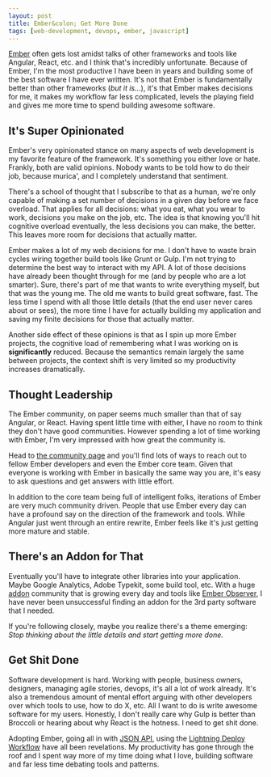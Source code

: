 ```yaml
---
layout: post
title: Ember&colon; Get More Done
tags: [web-development, devops, ember, javascript]
---
```


[Ember](http://emberjs.com/) often gets lost amidst talks of other frameworks and tools like Angular, React, etc. and I think that's incredibly unfortunate. Because of Ember, I'm the most productive I have been in years and building some of the best software I have ever written. It's not that Ember is fundamentally better than other frameworks (*but it is...*), it's that Ember makes decisions for me, it makes my workflow far less complicated, levels the playing field and gives me more time to spend building awesome software.

## It's Super Opinionated
Ember's very opinionated stance on many aspects of web development is my favorite feature of the framework. It's something you either love or hate. Frankly, both are valid opinions. Nobody wants to be told how to do their job, because murica', and I completely understand that sentiment.

There's a school of thought that I subscribe to that as a human, we're only capable of making a set number of decisions in a given day before we face overload. That applies for all decisions: what you eat, what you wear to work, decisions you make on the job, etc. The idea is that knowing you'll hit cognitive overload eventually, the less decisions you can make, the better. This leaves more room for decisions that actually matter.

Ember makes a lot of my web decisions for me. I don't have to waste brain cycles wiring together build tools like Grunt or Gulp. I'm not trying to determine the best way to interact with my API. A lot of those decisions have already been thought through for me (and by people who are a lot smarter). Sure, there's part of me that wants to write everything myself, but that was the young me. The old me wants to build great software, fast. The less time I spend with all those little details (that the end user never cares about or sees), the more time I have for actually building my application and saving my finite decisions for those that actually matter.

Another side effect of these opinions is that as I spin up more Ember projects, the cognitive load of remembering what I was working on is **significantly** reduced. Because the semantics remain largely the same between projects, the context shift is very limited so my productivity increases dramatically.

## Thought Leadership
The Ember community, on paper seems much smaller than that of say Angular, or React. Having spent little time with either, I have no room to think they don't have good communities. However spending a lot of time working with Ember, I'm very impressed with how great the community is.

Head to [the community page](http://emberjs.com/community/) and you'll find lots of ways to reach out to fellow Ember developers and even the Ember core team. Given that everyone is working with Ember in basically the same way you are, it's easy to ask questions and get answers with little effort.

In addition to the core team being full of intelligent folks, iterations of Ember are very much community driven. People that use Ember every day can have a profound say on the direction of the framework and tools. While Angular just went through an entire rewrite, Ember feels like it's just getting more mature and stable.

## There's an Addon for That
Eventually you'll have to integrate other libraries into your application. Maybe Google Analytics, Adobe Typekit, some build tool, etc. With a huge [addon](http://www.emberaddons.com/) community that is growing every day and tools like [Ember Observer](http://emberobserver.com/), I have never been unsuccessful finding an addon for the 3rd party software that I needed.

If you're following closely, maybe you realize there's a theme emerging: *Stop thinking about the little details and start getting more done.*

## Get Shit Done
Software development is hard. Working with people, business owners, designers, managing agile stories, devops, it's all a lot of work already. It's also a tremendous amount of mental effort arguing with other developers over which tools to use, how to do X, etc. All I want to do is write awesome software for my users. Honestly, I don't really care why Gulp is better than Broccoli or hearing about why React is the hotness. I need to get shit done.

Adopting Ember, going all in with [JSON API](http://jsonapi.org/), using the [Lightning Deploy Workflow](http://ember-cli.com/ember-cli-deploy/) have all been revelations. My productivity has gone through the roof and I spent way more of my time doing what I love, building software and far less time debating tools and patterns.
